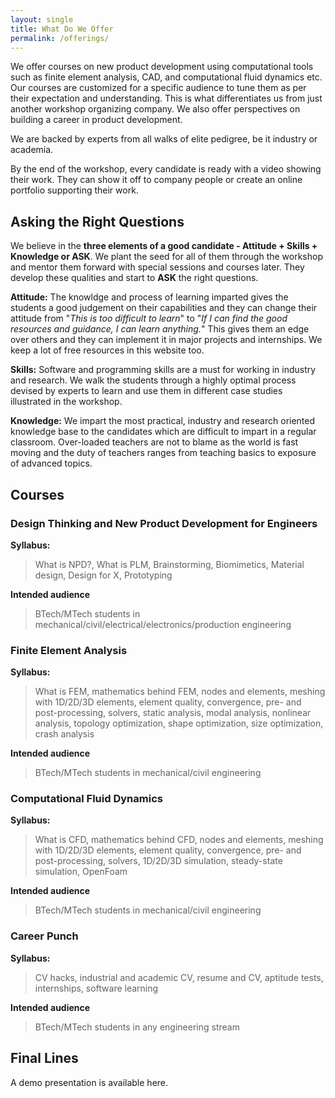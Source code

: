 ```yaml
---
layout: single
title: What Do We Offer
permalink: /offerings/
---
```


We offer courses on new product development using computational tools such as finite element analysis, CAD, and computational fluid dynamics etc. Our courses are customized for a specific audience to tune them as per their expectation and understanding. This is what differentiates us from just another workshop organizing company. We also offer perspectives on building a career in product development.

We are backed by experts from all walks of elite pedigree, be it industry or academia. 

By the end of the workshop, every candidate is ready with a video showing their work. They can show it off to company people or create an online portfolio supporting their work.

## Asking the Right Questions

We believe in the **three elements of a good candidate - Attitude + Skills + Knowledge or ASK**. We plant the seed for all of them through the workshop and mentor them forward with special sessions and courses later. They develop these qualities and start to **ASK** the right questions.

**Attitude:** The knowldge and process of learning imparted gives the students a good judgement on their capabilities and they can change their attitude from "*This is too difficult to learn*" to "*If I can find the good resources and guidance, I can learn anything.*" This gives them an edge over others and they can implement it in major projects and internships. We keep a lot of free resources in this website too.

**Skills:** Software and programming skills are a must for working in industry and research. We walk the students through a highly optimal process devised by experts to learn and use them in different case studies illustrated in the workshop.

**Knowledge:** We impart the most practical, industry and research oriented knowledge base to the candidates which are difficult to impart in a regular classroom. Over-loaded teachers are not to blame as the world is fast moving and the duty of teachers ranges from teaching basics to exposure of advanced topics. 

## Courses

### Design Thinking and New Product Development for Engineers
**Syllabus:**

> What is NPD?, What is PLM, Brainstorming, Biomimetics, Material design, Design for X, Prototyping

**Intended audience**

> BTech/MTech students in mechanical/civil/electrical/electronics/production engineering

### Finite Element Analysis
**Syllabus:**

> What is FEM, mathematics behind FEM, nodes and elements, meshing with 1D/2D/3D elements, element quality, convergence, pre- and post-processing, solvers, static analysis, modal analysis, nonlinear analysis, topology optimization, shape optimization, size optimization, crash analysis

**Intended audience**

> BTech/MTech students in mechanical/civil engineering

### Computational Fluid Dynamics
**Syllabus:**

> What is CFD, mathematics behind CFD, nodes and elements, meshing with 1D/2D/3D elements, element quality, convergence, pre- and post-processing, solvers, 1D/2D/3D simulation, steady-state simulation, OpenFoam

**Intended audience**

> BTech/MTech students in mechanical/civil engineering

### Career Punch
**Syllabus:**

> CV hacks, industrial and academic CV, resume and CV, aptitude tests, internships, software learning

**Intended audience**

> BTech/MTech students in any engineering stream

## Final Lines

A demo presentation is available here.
